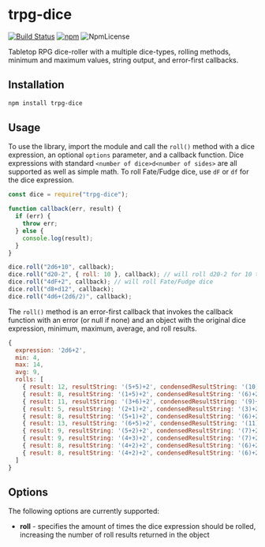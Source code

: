 # trpg-dice

[![Build Status](https://travis-ci.org/HDTran/trpg-dice.svg?branch=master)](https://travis-ci.com/HDTran/trpg-dice)
[![npm](https://img.shields.io/npm/v/trpg-dice.svg)](https://www.npmjs.com/package/trpg-dice)
![NpmLicense](https://img.shields.io/npm/l/trpg-dice.svg)

Tabletop RPG dice-roller with a multiple dice-types, rolling methods, minimum and maximum values, string output, and error-first callbacks.

## Installation

```sh
npm install trpg-dice
```

## Usage

To use the library, import the module and call the `roll()` method with a dice expression, an optional `options` parameter, and a callback function. Dice expressions with standard `<number of dice>d<number of sides>` are all supported as well as simple math. To roll Fate/Fudge dice, use `dF` or `df` for the dice expression.

```javascript
const dice = require("trpg-dice");

function callback(err, result) {
  if (err) {
    throw err;
  } else {
    console.log(result);
  }
}

dice.roll("2d6+10", callback);
dice.roll("d20-2", { roll: 10 }, callback); // will roll d20-2 for 10 times
dice.roll("4dF+2", callback); // will roll Fate/Fudge dice
dice.roll("d8+d12", callback);
dice.roll("4d6+(2d6/2)", callback);
```

The `roll()` method is an error-first callback that invokes the callback function with an error (or null if none) and an object with the original dice expression, minimum, maximum, average, and roll results.

```javascript
{
  expression: '2d6+2',
  min: 4,
  max: 14,
  avg: 9,
  rolls: [
    { result: 12, resultString: '(5+5)+2', condensedResultString: '(10)+2' },
    { result: 8, resultString: '(1+5)+2', condensedResultString: '(6)+2' },
    { result: 11, resultString: '(3+6)+2', condensedResultString: '(9)+2' },
    { result: 5, resultString: '(2+1)+2', condensedResultString: '(3)+2' },
    { result: 8, resultString: '(5+1)+2', condensedResultString: '(6)+2' },
    { result: 13, resultString: '(6+5)+2', condensedResultString: '(11)+2' },
    { result: 9, resultString: '(5+2)+2', condensedResultString: '(7)+2' },
    { result: 9, resultString: '(4+3)+2', condensedResultString: '(7)+2' },
    { result: 8, resultString: '(4+2)+2', condensedResultString: '(6)+2' },
    { result: 8, resultString: '(4+2)+2', condensedResultString: '(6)+2' }
  ]
}
```

## Options

The following options are currently supported:

- **roll** - specifies the amount of times the dice expression should be rolled, increasing the number of roll results returned in the object
